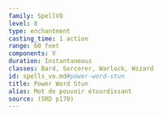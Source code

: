 ```yaml
---
family: SpellVO
level: 8
type: enchantment
casting_time: 1 action
range: 60 feet
components: V
duration: Instantaneous
classes: Bard, Sorcerer, Warlock, Wizard
id: spells_vo.md#power-word-stun
title: Power Word Stun
alias: Mot de pouvoir étourdissant
source: (SRD p170)
---
```


